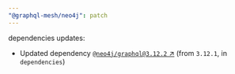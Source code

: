```yaml
---
"@graphql-mesh/neo4j": patch
---
```

dependencies updates:
  - Updated dependency [`@neo4j/graphql@3.12.2` ↗︎](https://www.npmjs.com/package/@neo4j/graphql/v/3.12.2) (from `3.12.1`, in `dependencies`)
